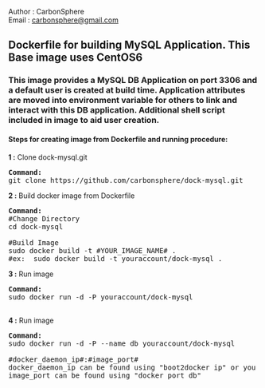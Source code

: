 Author  : CarbonSphere <br>
Email   : carbonsphere@gmail.com<br>

<h2>Dockerfile for building MySQL Application. This Base image uses CentOS6</h2>

<h3> This image provides a MySQL DB Application on port 3306 and a default user is created at build time. Application attributes are moved into environment variable for others to link and interact with this DB application. Additional shell script included in image to aid user creation.</h3>

<h4>Steps for creating image from Dockerfile and running procedure:</h4>

<b>1 :</b> Clone dock-mysql.git
<pre>
<b>Command: </b>
git clone https://github.com/carbonsphere/dock-mysql.git
</pre>

<b>2 :</b> Build docker image from Dockerfile
<pre>
<b>Command: </b>
#Change Directory
cd dock-mysql

#Build Image
sudo docker build -t #YOUR_IMAGE_NAME# .
#ex:  sudo docker build -t youraccount/dock-mysql .
</pre>

<b>3 :</b> Run image
<pre>
<b>Command: </b>
sudo docker run -d -P youraccount/dock-mysql

</pre>

<b>4 :</b> Run image
<pre>
<b>Command: </b>
sudo docker run -d -P --name db youraccount/dock-mysql 

#docker_daemon_ip#:#image_port#
docker_daemon_ip can be found using "boot2docker ip" or you can check your environment variable "echo $DOCKER_HOST"
image_port can be found using "docker port db"

</pre>

